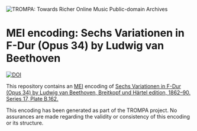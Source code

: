 ![TROMPA: Towards Richer Online Music Public-domain Archives](https://trompamusic.eu/sites/default/files/top-bar-logo_0_0.png)
                                                                                
# MEI encoding: Sechs Variationen in F-Dur (Opus 34) by Ludwig van Beethoven  


[![DOI](https://zenodo.org/badge/226725213.svg)](https://zenodo.org/badge/latestdoi/226725213)


                                                                                
This repository contains an [MEI](https://music-encoding.org) encoding of [Sechs Variationen in F-Dur (Opus 34) by Ludwig van Beethoven, Breitkopf und Härtel edition, 1862–90. Series 17, Plate B.162.](https://imslp.org/wiki/Special:ReverseLookup/52945) 
                                                                                
This encoding has been generated as part of the TROMPA project. No assurances are made regarding the validity or consistency of this encoding or its structure.
                                                                    
